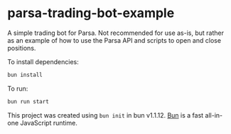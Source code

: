 # parsa-trading-bot-example

A simple trading bot for Parsa. Not recommended for use as-is, but rather as an example of how to use the Parsa API and scripts to open and close positions.

To install dependencies:

```bash
bun install
```

To run:

```bash
bun run start
```

This project was created using `bun init` in bun v1.1.12. [Bun](https://bun.sh) is a fast all-in-one JavaScript runtime.
